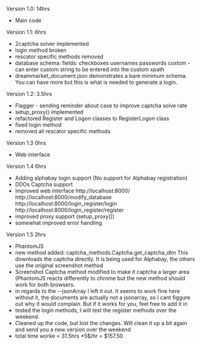 Version 1.0: 14hrs
- Main code

Version 1.1: 6hrs
- 2captcha solver implemented
- login method broken
- rescator specific methods removed
- database schema:
    fields:
        checkboxes
        usernames
        passwords
        custom - can enter custom string to be entered into the custom xpath
- dreammarket_document.json demonstrates a bare minimum schema. You can have more
but this is what is needed to generate a login.

Version 1.2: 3.5hrs
- Flagger - sending reminder about case to improve captcha solve rate
- setup_proxy() implemented
- refactored Register and Logon classes to RegisterLogon class
- fixed login method
- removed all rescator specific methods

Version 1.3 0hrs
- Web interface

Version 1.4 6hrs
- Adding alphabay login support (No support for Alphabay registration)
- DDOs Captcha support
- Improved web interface
	http://localhost:8000/
	http://localhost:8000/modify_database
	http://localhost:8000/login_register/login
	http://localhost:8000/login_register/register
- improved proxy support (setup_proxy())
- somewhat improved error handling

Version 1.5 2hrs
- PhantomJS
- new method added: captcha_methods.Captcha.get_captcha_dlm
	This downloads the captcha directly. It is being used for Alphabay, the others use 
	the original screenshot method
- Screenshot Captcha method modified to make it captcha a larger area (PhantomJS reacts differently to chrome
  but the new method should work for both browsers.
- in regards to the  --jsonArray I left it out. It seems to work fine here without it, the documents are actually 
  not a jsonarray, so I cant figgure out why it would complain. But if it works for you, feel free to add it in
- tested the login methods, I will test the register methods over the weekend.
- Cleaned up the code, but lost the changes. Will clean it up a bit again and send you a new version over the weekend
- total time worke = 31.5hrs *5$/hr = $157.50


